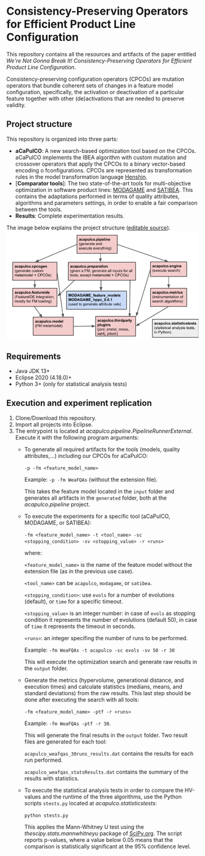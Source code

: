 # Consistency-Preserving Operators for Efficient Product Line Configuration
This repository contains all the resources and artifacts of the paper entitled *We're Not Gonna Break It! Consistency-Preserving Operators for Efficient Product Line Configuration*.

Consistency-preserving configuration operators (CPCOs) are mutation  operators  that  bundle  coherent  sets of  changes in a feature model configuration,  specifically,  the  activation  or  deactivation  of  a particular feature together with other (de)activations that are needed to preserve validity.


## Project structure
This repository is organized into three parts:
- **aCaPulCO**: A  new  search-based optimization tool  based  on  the CPCOs. aCaPulCO implements the IBEA algorithm with custom mutation and crossover operators that apply the CPCOs to a binary vector-based encoding o fconfigurations. CPCOs are represented as transformation rules in the model transformation language [Henshin](https://www.eclipse.org/henshin/).
- [**Comparator tools**]: The two state-of-the-art tools for multi-objective optimization in software product lines: [MODAGAME](http://caosd.lcc.uma.es/famware/tools/) and [SATIBEA](https://research.henard.net/SPL/ICSE_2015/). This contains the adaptations performed in terms of quality attributes, algorithms and parameters settings, in order to enable a fair comparison between the tools.
- **Results**: Complete experimentation results.

The image below explains the project structure ([editable source](https://docs.google.com/presentation/d/1zrxTfQnYK6VBkblaSKF1hr0gAGKRlGz8-E12-qcwU3g/edit#slide=id.p)).
<img src="acapulco_structure.png" alt="drawing" width="800"/>

## Requirements
- Java JDK 13+
- Eclipse 2020 (4.18.0)+
- Python 3+ (only for statistical analysis tests)

## Execution and experiment replication
1. Clone/Download this repository.
2. Import all projects into Eclipse.
3. The entrypoint is located at *acapulco.pipeline.PipelineRunnerExternal*. Execute it with the following program arguments:
    - To generate all required artifacts for the tools (models, quality attributes,...) including our CPCOs for aCaPulCO:

        `-p -fm <feature_model_name>`

        Example: `-p -fm WeaFQAs` (without the extension file).

        This takes the feature model located in the `input` folder and generates all artifacts in the `generated` folder, both at the *acapulco.pipeline* project.
    
    - To execute the experiments for a specific tool (aCaPulCO, MODAGAME, or SATIBEA):

        `-fm <feature_model_name> -t <tool_name> -sc <stopping_condition> -sv <stopping_value> -r <runs>`

        where:

        `<feature_model_name>` is the name of the feature model without the extension file (as in the previous use case).

        `<tool_name>` can be `acapulco`, `modagame`, or `satibea`.

        `<stopping_condition>`: use `evols` for a number of evolutions (default), or `time` for a specific timeout.

        `<stopping_value>` is an integer number: in case of `evols` as stopping condition it represents the number of evolutions (default 50), in case of `time` it represents the timeout in seconds.

        `<runs>`: an integer specifing the number of runs to be performed.

        Example: `-fm WeaFQAs -t acapulco -sc evols -sv 50 -r 30`

        This will execute the optimization search and generate raw results in the `output` folder.

    - Generate the metrics (hypervolume, generational distance, and execution times) and calculate statistics (medians, means, and standard deviations) from the raw results. This last step should be done after executing the search with all tools: 
       
        `-fm <feature_model_name> -ptf -r <runs>`

        Example: `-fm WeaFQAs -ptf -r 30`.
        
        This will generate the final results in the `output` folder. Two result files are generated for each tool:

        `acapulco_weafqas_30runs_results.dat` contains the results for each run performed.

        `acapulco_weafqas_statsResults.dat` contains the summary of the results with statistics.
        
    - To execute the statistical analysis tests in order to compare the HV-values and the runtime of the three algorithms, use the Python scripts `stests.py` located at *acapulco.statisticstests*:
  
        `python stests.py`

        This applies the Mann-Whitney  U  test using the *thescipy.stats.mannwhitneyu* package of [SciPy.org](https://www.scipy.org/). The script reports p-values,  where  a  value  below  0.05  means  that  the comparison is statistically significant at the 95% confidence level.